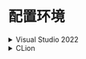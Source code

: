 # 配置环境  

<details>  
  <summary>Visual Studio 2022</summary>  

## 第一步  
打开VS2022,并新建空项目,名为 Rational_test(名字自己写)  
## 第二步  
* 1.从 [这里](https://github.com/Zightch/rational-number/releases) 下载已经编译生成好的dll文件和用户头文件  
**(注意:找VS2022.MSVC.zip , 这样下载的才是VS2022(MSVC)的类库)**  
如果你不放心可以从 [这里](https://github.com/Zightch/rational-number/archive/refs/heads/main.zip) 下载源代码,自己编译  
* 2.打开下载好的 VS2022.MSVC.zip  
将 include文件夹 解压到 RationalNumber_test.vcxproj 所在目录下  
![image](https://github.com/Zightch/rational-number/blob/main/%E4%BD%BF%E7%94%A8%E6%96%87%E6%A1%A3/%E9%85%8D%E7%BD%AE%E7%8E%AF%E5%A2%83/Visual%20Studio%202019/%E7%AC%AC%E4%BA%8C%E6%AD%A5.PNG)  
* 3.打开你需要的架构和发行版本(这里我选择的是x64的release)  
并把 RationalNumber.lib 解压到 RationalNumber_test.vcxproj 所在目录下  
![image]()  
## 第三步  
* 1.打开你新建好的项目  
* 2.右键头文件->添加->现有项  
![image](https://github.com/Zightch/rational-number/blob/main/%E4%BD%BF%E7%94%A8%E6%96%87%E6%A1%A3/%E9%85%8D%E7%BD%AE%E7%8E%AF%E5%A2%83/Visual%20Studio%202019/%E7%AC%AC%E4%B8%89%E6%AD%A5.PNG)  
* 3.选择 include文件夹 下的所有 .h文件 ,点击添加  
![image](https://github.com/Zightch/rational-number/blob/main/%E4%BD%BF%E7%94%A8%E6%96%87%E6%A1%A3/%E9%85%8D%E7%BD%AE%E7%8E%AF%E5%A2%83/Visual%20Studio%202019/%E7%AC%AC%E4%B8%89%E6%AD%A52.PNG)  
* 4.更改架构为对应的(你刚刚选择的架构(我选的是x64))  
![image](https://github.com/Zightch/rational-number/blob/main/%E4%BD%BF%E7%94%A8%E6%96%87%E6%A1%A3/%E9%85%8D%E7%BD%AE%E7%8E%AF%E5%A2%83/Visual%20Studio%202019/%E7%AC%AC%E4%B8%89%E6%AD%A53.PNG)  
* 5.打开项目属性,展开 链接器 ,找到 附加依赖项 ,点击右边的小箭头,点击 编辑  
![image](https://github.com/Zightch/rational-number/blob/main/%E4%BD%BF%E7%94%A8%E6%96%87%E6%A1%A3/%E9%85%8D%E7%BD%AE%E7%8E%AF%E5%A2%83/Visual%20Studio%202019/%E7%AC%AC%E4%B8%89%E6%AD%A54.PNG)  
* 6.将 RationalNumber.lib 写进第一个方框内 (注意:有时候需要写 RationalNumber.lib 的绝对路径)  
![image](https://github.com/Zightch/rational-number/blob/main/%E4%BD%BF%E7%94%A8%E6%96%87%E6%A1%A3/%E9%85%8D%E7%BD%AE%E7%8E%AF%E5%A2%83/Visual%20Studio%202019/%E7%AC%AC%E4%B8%89%E6%AD%A55.PNG)  
* 7.点击确定,点击应用  
## 第四步  
* 1.右键源文件->新建项->Cpp文件  
* 2.写入代码,如图所示  
![image](https://github.com/Zightch/rational-number/blob/main/%E4%BD%BF%E7%94%A8%E6%96%87%E6%A1%A3/%E9%85%8D%E7%BD%AE%E7%8E%AF%E5%A2%83/Visual%20Studio%202019/%E7%AC%AC%E5%9B%9B%E6%AD%A5.PNG)  
* 3.编译运行(本地 windows 调试器)  
你会发现弹出了一个提示框
![image](https://github.com/Zightch/rational-number/blob/main/%E4%BD%BF%E7%94%A8%E6%96%87%E6%A1%A3/%E9%85%8D%E7%BD%AE%E7%8E%AF%E5%A2%83/Visual%20Studio%202019/%E7%AC%AC%E5%9B%9B%E6%AD%A52.PNG)  
* 4.将 RationalNumber.dll 复制到 RationalNumber_test.exe 所在目录下(对应的你选的架构与发行版本)  
![image](https://github.com/Zightch/rational-number/blob/main/%E4%BD%BF%E7%94%A8%E6%96%87%E6%A1%A3/%E9%85%8D%E7%BD%AE%E7%8E%AF%E5%A2%83/Visual%20Studio%202019/%E7%AC%AC%E5%9B%9B%E6%AD%A53.PNG)  
* 5.再次重新编译运行就不会有问题了  
![image]()  

</details>  
<details>  
  <summary>CLion</summary>  

## 第一步  
打开CLion,并新建C++可执行文件,名为 Rational_test_CLion (名字自己写)  
## 第二步  
* 1.从 [这里](https://github.com/Zightch/rational-number/releases) 下载已经编译生成好的dll文件和用户头文件  
**(注意:找CLion-CMake.MinGW.zip , 这样下载的才是CLion-CMake(MinGW)的类库)**  
如果你不放心可以从 [这里](https://github.com/Zightch/rational-number/archive/refs/heads/main.zip) 下载源代码,自己编译  
* 2.打开下载好的 CLion-CMake.MinGW.zip  
将 RationalNumber.h 解压到 main.cpp 所在目录下  
![image](https://github.com/Zightch/rational-number/blob/main/%E4%BD%BF%E7%94%A8%E6%96%87%E6%A1%A3/%E9%85%8D%E7%BD%AE%E7%8E%AF%E5%A2%83/CLion/%E7%AC%AC%E4%BA%8C%E6%AD%A52.PNG)  
* 3.新建文件夹,文件夹名为 **lib (最好不要用其它的名字)**  
将 libRationalNumber.dll 解压进去  
![image](https://github.com/Zightch/rational-number/blob/main/%E4%BD%BF%E7%94%A8%E6%96%87%E6%A1%A3/%E9%85%8D%E7%BD%AE%E7%8E%AF%E5%A2%83/CLion/%E7%AC%AC%E4%BA%8C%E6%AD%A53.PNG)  
## 第三步  
* 1.打开你新建好的项目  
* 2.打开 CMakeLists.txt ,进行调整  
  * 在 `add_executable(RationalNumber_test_CLion main.cpp)` 上一行写 `link_directories(lib)`  
其中 lib 就是你的dll所在的文件夹  
  * 在 `add_executable(RationalNumber_test_CLion main.cpp)` 下一行写 `target_link_libraries(RationalNumber_test_CLion libRationalNumber.dll)`  
其中 `RationalNumber_test_CLion` 是你的项目名称  
`libRationalNumber.dll` 是dll名称  
  * 在 `add_executable(RationalNumber_test_CLion main.cpp)` 的 `main.cpp` 后写 `RationalNumber.h`  

调整完成后如图所示  
![image](https://github.com/Zightch/rational-number/blob/main/%E4%BD%BF%E7%94%A8%E6%96%87%E6%A1%A3/%E9%85%8D%E7%BD%AE%E7%8E%AF%E5%A2%83/CLion/%E7%AC%AC%E4%B8%89%E6%AD%A52.PNG)  
## 第四步  
* 1.打开 main.cpp  
修改代码,如图所示  
![image](https://github.com/Zightch/rational-number/blob/main/%E4%BD%BF%E7%94%A8%E6%96%87%E6%A1%A3/%E9%85%8D%E7%BD%AE%E7%8E%AF%E5%A2%83/CLion/%E7%AC%AC%E5%9B%9B%E6%AD%A51.PNG)  
* 2.构建,运行  
![image](https://github.com/Zightch/rational-number/blob/main/%E4%BD%BF%E7%94%A8%E6%96%87%E6%A1%A3/%E9%85%8D%E7%BD%AE%E7%8E%AF%E5%A2%83/CLion/%E7%AC%AC%E5%9B%9B%E6%AD%A52.PNG)  
然后你会发现控制台显示进程非正常退出  
![image](https://github.com/Zightch/rational-number/blob/main/%E4%BD%BF%E7%94%A8%E6%96%87%E6%A1%A3/%E9%85%8D%E7%BD%AE%E7%8E%AF%E5%A2%83/CLion/%E7%AC%AC%E5%9B%9B%E6%AD%A522.PNG)  
原因是找不到依赖的dll  
* 3.将 libRationalNumber.dll 复制到 RationalNumber_test_CLion.exe 所在目录下  
![image](https://github.com/Zightch/rational-number/blob/main/%E4%BD%BF%E7%94%A8%E6%96%87%E6%A1%A3/%E9%85%8D%E7%BD%AE%E7%8E%AF%E5%A2%83/CLion/%E7%AC%AC%E5%9B%9B%E6%AD%A53.PNG)  
* 4.重新运行  
![image](https://github.com/Zightch/rational-number/blob/main/%E4%BD%BF%E7%94%A8%E6%96%87%E6%A1%A3/%E9%85%8D%E7%BD%AE%E7%8E%AF%E5%A2%83/CLion/%E7%AC%AC%E5%9B%9B%E6%AD%A54.PNG)  
成功!  

</details>  
